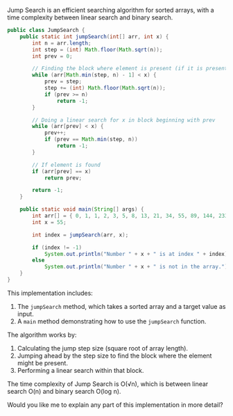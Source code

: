 Jump Search is an efficient searching algorithm for sorted arrays, with a time complexity between linear search and binary search.



```java
public class JumpSearch {
    public static int jumpSearch(int[] arr, int x) {
        int n = arr.length;
        int step = (int) Math.floor(Math.sqrt(n));
        int prev = 0;

        // Finding the block where element is present (if it is present)
        while (arr[Math.min(step, n) - 1] < x) {
            prev = step;
            step += (int) Math.floor(Math.sqrt(n));
            if (prev >= n)
                return -1;
        }

        // Doing a linear search for x in block beginning with prev
        while (arr[prev] < x) {
            prev++;
            if (prev == Math.min(step, n))
                return -1;
        }

        // If element is found
        if (arr[prev] == x)
            return prev;

        return -1;
    }

    public static void main(String[] args) {
        int arr[] = { 0, 1, 1, 2, 3, 5, 8, 13, 21, 34, 55, 89, 144, 233, 377, 610 };
        int x = 55;

        int index = jumpSearch(arr, x);

        if (index != -1)
            System.out.println("Number " + x + " is at index " + index);
        else
            System.out.println("Number " + x + " is not in the array.");
    }
}

```

This implementation includes:

1. The `jumpSearch` method, which takes a sorted array and a target value as input.
2. A `main` method demonstrating how to use the `jumpSearch` function.

The algorithm works by:

1. Calculating the jump step size (square root of array length).
2. Jumping ahead by the step size to find the block where the element might be present.
3. Performing a linear search within that block.

The time complexity of Jump Search is O(√n), which is between linear search O(n) and binary search O(log n).

Would you like me to explain any part of this implementation in more detail?

